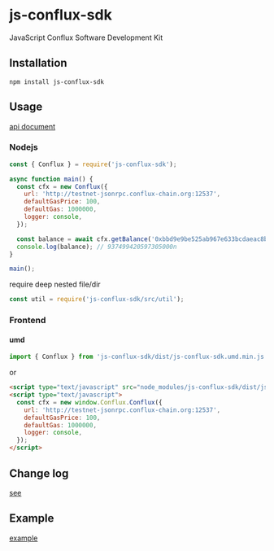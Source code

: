 # js-conflux-sdk

JavaScript Conflux Software Development Kit

## Installation

`npm install js-conflux-sdk`

## Usage

[api document](https://github.com/Conflux-Chain/js-conflux-sdk/blob/master/api.md)

### Nodejs
```javascript
const { Conflux } = require('js-conflux-sdk');

async function main() {
  const cfx = new Conflux({
    url: 'http://testnet-jsonrpc.conflux-chain.org:12537',
    defaultGasPrice: 100,
    defaultGas: 1000000,
    logger: console,
  });

  const balance = await cfx.getBalance('0xbbd9e9be525ab967e633bcdaeac8bd5723ed4d6b');
  console.log(balance); // 937499420597305000n
}

main();
```
require deep nested file/dir  

``` javascript
const util = require('js-conflux-sdk/src/util');
```

### Frontend

#### umd
``` javascript
import { Conflux } from 'js-conflux-sdk/dist/js-conflux-sdk.umd.min.js';
```

or  

``` html
<script type="text/javascript" src="node_modules/js-conflux-sdk/dist/js-conflux-sdk.umd.min.js"></script>
<script type="text/javascript">
  const cfx = new window.Conflux.Conflux({
    url: 'http://testnet-jsonrpc.conflux-chain.org:12537',
    defaultGasPrice: 100,
    defaultGas: 1000000,
    logger: console,
  });
</script>
```

## Change log

[see](https://github.com/Conflux-Chain/js-conflux-sdk/tree/master/CHANGE_LOG.md)


## Example

[example](https://github.com/Conflux-Chain/js-conflux-sdk/tree/master/example)
